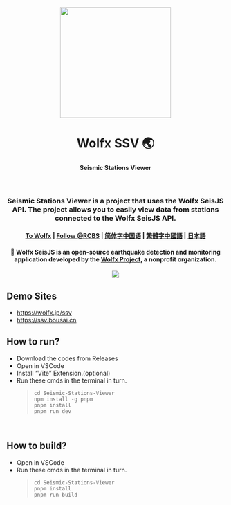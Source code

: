 <div align="center">
  <image width="256em" src="https://github.com/user-attachments/assets/84003231-98c7-4b10-a761-f5bcf01a3adb" />
 </div>
<h1 align="center">Wolfx SSV 🌏</h1>
    <h4 align="center">Seismic Stations Viewer </h4><br>



<h3 align="center">Seismic Stations Viewer is a project that uses the Wolfx SeisJS API. The project allows you to easily view data from stations connected to the Wolfx SeisJS API.</h3>

<h4 align="center">
<a href=https://wolfx.jp>To Wolfx</a> |
<a href=https://x.com/realcodestudio>Follow @RCBS</a> |
<a href=zh.md>简体字中国语</a> |
<a href=zht.md>繁體字中國語</a> |  
<a href=ja.md>日本語</a>


<div align="center">
<h4 align="center"> 🚨 Wolfx SeisJS is an open-source earthquake detection and monitoring application developed by the <a href=https://github.com/WolfxProject>Wolfx Project</a>, a nonprofit organization. </h3>

 </div>
<div align="center">
  <image src="https://github.com/user-attachments/assets/8bf5b723-5976-4c0a-895a-56ce34550f38" />
</div>

## Demo Sites
- https://wolfx.jp/ssv
- https://ssv.bousai.cn
 
## How to run?
- Download the codes from Releases
- Open in VSCode
- Install “Vite” Extension.(optional)
- Run these cmds in the terminal in turn.
  > `cd Seismic-Stations-Viewer`<br>
  > `npm install -g pnpm`<br>
  > `pnpm install`<br>
  > `pnpm run dev`<br>

<br>
 
## How to build?
- Open in VSCode
- Run these cmds in the terminal in turn.
  > `cd Seismic-Stations-Viewer`<br>
  > `pnpm install`<br>
  > `pnpm run build`<br>
